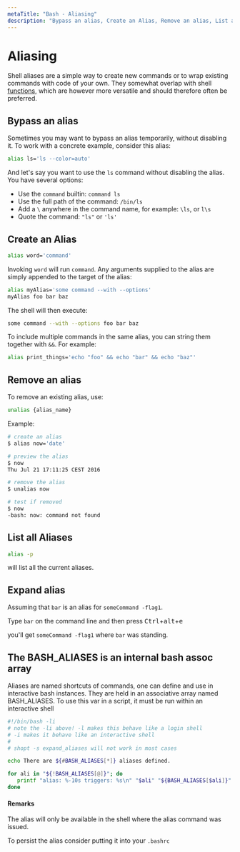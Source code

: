 ```yaml
---
metaTitle: "Bash - Aliasing"
description: "Bypass an alias, Create an Alias, Remove an alias, List all Aliases, Expand alias, The BASH_ALIASES is an internal bash assoc array"
---
```


# Aliasing


Shell aliases are a simple way to create new commands or to wrap existing commands with code of your own.  They somewhat overlap with shell [functions](http://stackoverflow.com/documentation/bash/472/functions), which are however more versatile and should therefore often be preferred.



## Bypass an alias


Sometimes you may want to bypass an alias temporarily,
without disabling it.
To work with a concrete example, consider this alias:

```bash
alias ls='ls --color=auto'

```

And let's say you want to use the `ls` command without disabling the alias.
You have several options:

- Use the `command` builtin: `command ls`
- Use the full path of the command: `/bin/ls`
- Add a `\` anywhere in the command name, for example: `\ls`, or `l\s`
- Quote the command: `"ls"` or `'ls'`



## Create an Alias


```bash
alias word='command'

```

Invoking `word` will run `command`. Any arguments supplied to the alias are simply appended to the target of the alias:

```bash
alias myAlias='some command --with --options'
myAlias foo bar baz

```

The shell will then execute:

```bash
some command --with --options foo bar baz

```

To include multiple commands in the same alias, you can string them together with `&&`. For example:

```bash
alias print_things='echo "foo" && echo "bar" && echo "baz"'

```



## Remove an alias


To remove an existing alias, use:

```bash
unalias {alias_name}

```

Example:

```bash
# create an alias    
$ alias now='date'

# preview the alias
$ now
Thu Jul 21 17:11:25 CEST 2016

# remove the alias
$ unalias now

# test if removed
$ now
-bash: now: command not found

```



## List all Aliases


```bash
alias -p

```

will list all the current aliases.



## Expand alias


Assuming that `bar` is an alias for `someCommand -flag1`.

Type `bar` on the command line and then press <kbd>Ctrl</kbd>+<kbd>alt</kbd>+<kbd>e</kbd>

you'll get `someCommand -flag1` where `bar` was standing.



## The BASH_ALIASES is an internal bash assoc array


Aliases are named shortcuts of commands, one can define and use in interactive bash instances. They are held in an associative array named BASH_ALIASES. To use this var in a script, it must be run within an interactive shell

```bash
#!/bin/bash -li
# note the -li above! -l makes this behave like a login shell
# -i makes it behave like an interactive shell
#
# shopt -s expand_aliases will not work in most cases

echo There are ${#BASH_ALIASES[*]} aliases defined.

for ali in "${!BASH_ALIASES[@]}"; do
   printf "alias: %-10s triggers: %s\n" "$ali" "${BASH_ALIASES[$ali]}" 
done

```



#### Remarks


The alias will only be available in the shell where the alias command was issued.

To persist the alias consider putting it into your `.bashrc`

